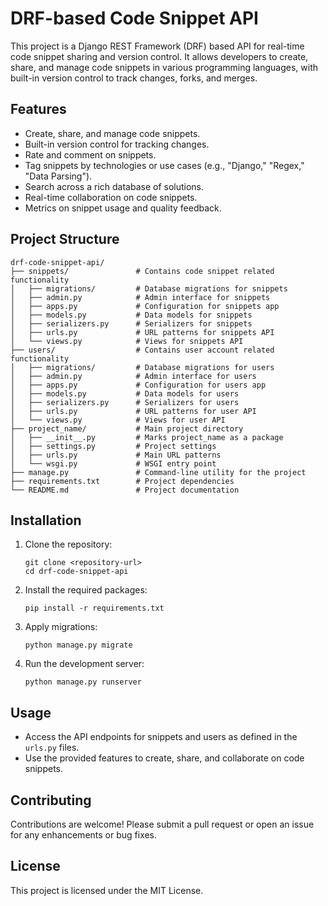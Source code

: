 # DRF-based Code Snippet API

This project is a Django REST Framework (DRF) based API for real-time code snippet sharing and version control. It allows developers to create, share, and manage code snippets in various programming languages, with built-in version control to track changes, forks, and merges.

## Features

- Create, share, and manage code snippets.
- Built-in version control for tracking changes.
- Rate and comment on snippets.
- Tag snippets by technologies or use cases (e.g., "Django," "Regex," "Data Parsing").
- Search across a rich database of solutions.
- Real-time collaboration on code snippets.
- Metrics on snippet usage and quality feedback.

## Project Structure

```
drf-code-snippet-api/
├── snippets/               # Contains code snippet related functionality
│   ├── migrations/         # Database migrations for snippets
│   ├── admin.py            # Admin interface for snippets
│   ├── apps.py             # Configuration for snippets app
│   ├── models.py           # Data models for snippets
│   ├── serializers.py      # Serializers for snippets
│   ├── urls.py             # URL patterns for snippets API
│   └── views.py            # Views for snippets API
├── users/                  # Contains user account related functionality
│   ├── migrations/         # Database migrations for users
│   ├── admin.py            # Admin interface for users
│   ├── apps.py             # Configuration for users app
│   ├── models.py           # Data models for users
│   ├── serializers.py      # Serializers for users
│   ├── urls.py             # URL patterns for user API
│   └── views.py            # Views for user API
├── project_name/           # Main project directory
│   ├── __init__.py         # Marks project_name as a package
│   ├── settings.py         # Project settings
│   ├── urls.py             # Main URL patterns
│   └── wsgi.py             # WSGI entry point
├── manage.py               # Command-line utility for the project
├── requirements.txt        # Project dependencies
└── README.md               # Project documentation
```

## Installation

1. Clone the repository:
   ```
   git clone <repository-url>
   cd drf-code-snippet-api
   ```

2. Install the required packages:
   ```
   pip install -r requirements.txt
   ```

3. Apply migrations:
   ```
   python manage.py migrate
   ```

4. Run the development server:
   ```
   python manage.py runserver
   ```

## Usage

- Access the API endpoints for snippets and users as defined in the `urls.py` files.
- Use the provided features to create, share, and collaborate on code snippets.

## Contributing

Contributions are welcome! Please submit a pull request or open an issue for any enhancements or bug fixes.

## License

This project is licensed under the MIT License.